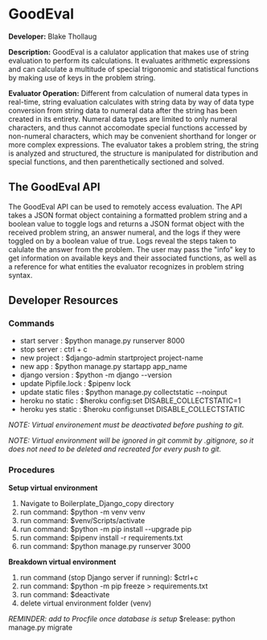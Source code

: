 # GoodEval

**Developer:** Blake Thollaug

**Description:** GoodEval is a calulator application that makes use of string evaluation to perform its calculations. It evaluates arithmetic expressions and can calculate a multitude of special trigonomic and statistical functions by making use of keys in the problem string.

**Evaluator Operation:** Different from calculation of numeral data types in real-time, string evaluation calculates with string data by way of data type conversion from string data to numeral data after the string has been created in its entirety. Numeral data types are limited to only numeral characters, and thus cannot accomodate special functions accessed by non-numeral characters, which may be convenient shorthand for longer or more complex expressions. The evaluator takes a problem string, the string is analyzed and structured, the structure is manipulated for distribution and special functions, and then parenthetically sectioned and solved.

## The GoodEval API
The GoodEval API can be used to remotely access evaluation. The API takes a JSON format object containing a formatted problem string and a boolean value to toggle logs and returns a JSON format object with the received problem string, an answer numeral, and the logs if they were toggled on by a boolean value of true. Logs reveal the steps taken to calulate the answer from the problem. The user may pass the "info" key to get information on available keys and their associated functions, as well as a reference for what entities the evaluator recognizes in problem string syntax.

## Developer Resources

### Commands
 - start server         : $python manage.py runserver 8000
 - stop server          : ctrl + c
 - new project          : $django-admin startproject project-name
 - new app              : $python manage.py startapp app_name
 - django version       : $python -m django --version
 - update Pipfile.lock  : $pipenv lock
 - update static files  : $python manage.py collectstatic --noinput
 - heroku no static     : $heroku config:set DISABLE_COLLECTSTATIC=1
 - heroku yes static    : $heroku config:unset DISABLE_COLLECTSTATIC

*NOTE: Virtual environement must be deactivated before pushing to git.*

*NOTE: Virtual environment will be ignored in git commit by .gitignore, so it does not need to be deleted and recreated for every push to git.*

### Procedures

**Setup virtual environment**
1) Navigate to Boilerplate_Django_copy directory
2) run command: $python -m venv venv
3) run command: $venv/Scripts/activate
4) run command: $python -m pip install --upgrade pip
5) run command: $pipenv install -r requirements.txt
6) run command: $python manage.py runserver 3000

**Breakdown virtual environment**
1) run command (stop Django server if running): $ctrl+c
2) run command: $python -m pip freeze > requirements.txt
3) run command: $deactivate
4) delete virtual environment folder (venv)

*REMINDER: add to Procfile once database is setup*
$release: python manage.py migrate